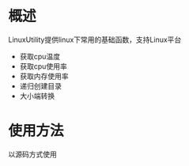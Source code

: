 # 概述
LinuxUtility提供linux下常用的基础函数，支持Linux平台
* 获取cpu温度
* 获取cpu使用率
* 获取内存使用率
* 递归创建目录
* 大小端转换
# 使用方法
以源码方式使用